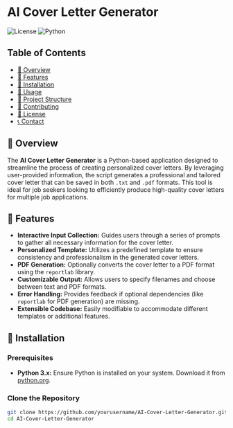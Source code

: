 # AI Cover Letter Generator

![License](https://img.shields.io/badge/license-MIT-blue.svg)
![Python](https://img.shields.io/badge/python-3.7%2B-blue.svg)

## **Table of Contents**

- [📄 Overview](#-overview)
- [🚀 Features](#-features)
- [🔧 Installation](#-installation)
- [📝 Usage](#-usage)
- [📂 Project Structure](#-project-structure)
- [🤝 Contributing](#-contributing)
- [📜 License](#-license)
- [📞 Contact](#-contact)

## **📄 Overview**

The **AI Cover Letter Generator** is a Python-based application designed to streamline the process of creating personalized cover letters. By leveraging user-provided information, the script generates a professional and tailored cover letter that can be saved in both `.txt` and `.pdf` formats. This tool is ideal for job seekers looking to efficiently produce high-quality cover letters for multiple job applications.

## **🚀 Features**

- **Interactive Input Collection:** Guides users through a series of prompts to gather all necessary information for the cover letter.
- **Personalized Template:** Utilizes a predefined template to ensure consistency and professionalism in the generated cover letters.
- **PDF Generation:** Optionally converts the cover letter to a PDF format using the `reportlab` library.
- **Customizable Output:** Allows users to specify filenames and choose between text and PDF formats.
- **Error Handling:** Provides feedback if optional dependencies (like `reportlab` for PDF generation) are missing.
- **Extensible Codebase:** Easily modifiable to accommodate different templates or additional features.

## **🔧 Installation**

### **Prerequisites**

- **Python 3.x:** Ensure Python is installed on your system. Download it from [python.org](https://www.python.org/downloads/).

### **Clone the Repository**

```bash
git clone https://github.com/yourusername/AI-Cover-Letter-Generator.git
cd AI-Cover-Letter-Generator
